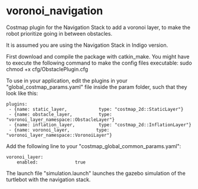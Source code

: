 # voronoi_navigation
Costmap plugin for the Navigation Stack to add a voronoi layer, to make the robot prioritize going in between obstacles.

It is assumed you are using the Navigation Stack in Indigo version.


First download and compile the package with catkin_make.
You might have to execute the following command to make the config files executable:
     sudo chmod +x cfg/ObstaclePlugin.cfg


To use in your application, edit the plugins in your "global_costmap_params.yaml" file inside the param folder, 
such that they look like this: 

    plugins:  
     - {name: static_layer,            type: "costmap_2d::StaticLayer"} 
     - {name: obstacle_layer,          type: "voronoi_layer_namespace::ObstacleLayer"}          
     - {name: inflation_layer,         type: "costmap_2d::InflationLayer"}      
     - {name: voronoi_layer,          type: "voronoi_layer_namespace::VoronoiLayer"}   
     

Add the following line to your "costmap_global_common_params.yaml":

    voronoi_layer:
        enabled:              true


The launch file "simulation.launch" launches the gazebo simulation of the turtlebot with the navigation stack.
